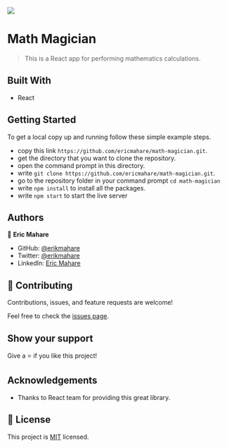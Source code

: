 ![](https://img.shields.io/badge/Microverse-blueviolet)

# Math Magician

> This is a React app for performing mathematics calculations.

## Built With

- React

## Getting Started

To get a local copy up and running follow these simple example steps.

- copy this link `https://github.com/ericmahare/math-magician.git`.
- get the directory that you want to clone the repository.
- open the command prompt in this directory.
- write `git clone https://github.com/ericmahare/math-magician.git`.
- go to the repository folder in your command prompt `cd math-magician`
- write `npm install` to install all the packages.
- write `npm start` to start the live server

## Authors

👤 **Eric Mahare**

- GitHub: [@erikmahare](https://github.com/ericmahare)
- Twitter: [@erikmahare](https://twitter.com/erikmahare)
- LinkedIn: [Eric Mahare](https://www.linkedin.com/in/eric-mahare-358944183?lipi=urn%3Ali%3Apage%3Ad_flagship3_profile_view_base_contact_details%3BGc83LPvtSs%2BW8o55aCNPKw%3D%3D)


## 🤝 Contributing

Contributions, issues, and feature requests are welcome!

Feel free to check the [issues page](../../issues/).

## Show your support

Give a ⭐️ if you like this project!

## Acknowledgements
- Thanks to React team for providing this great library.

## 📝 License

This project is [MIT](./MIT.md) licensed.
